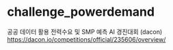 # challenge_powerdemand
공공 데이터 활용 전력수요 및 SMP 예측 AI 경진대회 (dacon)
https://dacon.io/competitions/official/235606/overview/

